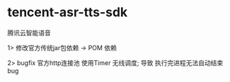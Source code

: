 # tencent-asr-tts-sdk

腾讯云智能语音

1> 修改官方传统jar包依赖 -> POM 依赖

2> bugfix 官方http连接池 使用Timer 无线调度; 导致 执行完进程无法自动结束bug



